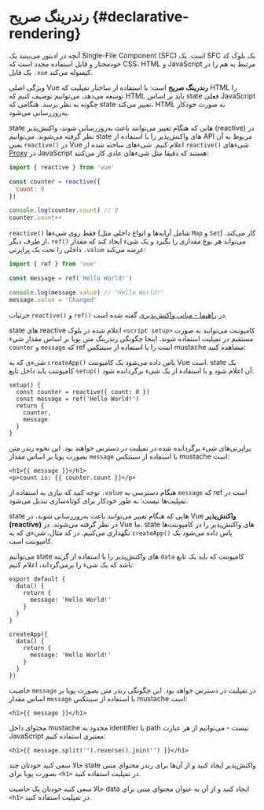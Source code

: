 # رندرینگ صریح {#declarative-rendering}

<div class="sfc">

آنچه در ادیتور می‌بینید یک Single-File Component (SFC) است. یک SFC یک بلوک کد خودمختار و قابل استفاده مجدد است که CSS، HTML و JavaScript مرتبط به هم را در یک فایل `‎.vue` کپسوله می‌کند.

</div>

ویژگی اصلی Vue **رندرینگ صریح** است: با استفاده از ساختار تمپلیت که HTML را توسعه می‌دهد، می‌توانیم توصیف کنیم که HTML باید بر اساس state فعلی JavaScript چگونه به نظر برسد. هنگامی که state تغییر می‌کند، HTML به صورت خودکار به‌روزرسانی می‌شود.

<div class="composition-api">

state هایی که هنگام تغییر می‌توانند باعث به‌روزرسانی شوند، واکنش‌پذیر (reactive) در نظر گرفته می‌شوند. می‌توانیم state های واکنش‌پذیر را با استفاده از API مربوط به آن یعنی `reactive()‎` در Vue اعلام کنیم. شیءهای ساخته شده از `reactive()‎` شیءهای [Proxy](https://developer.mozilla.org/en-US/docs/Web/JavaScript/Reference/Global_Objects/Proxy) در JavaScript هستند که دقیقا مثل شیءهای عادی کار می‌کنند:

```js
import { reactive } from 'vue'‎

const counter = reactive({‎
  count: 0
‎})‎

console.log(counter.count) // 0
counter.count++‎
```

`reactive()‎` فقط روی شیءها (شامل آرایه‌ها و انواع داخلی مثل `Map` و `Set`) کار می‌کند. از طرف دیگر، `ref()‎` می‌تواند هر نوع مقداری را بگیرد و یک شیء ایجاد کند که مقدار داخلی را تحت یک پراپرتی `‎.value` عرضه می‌کند:

```js
import { ref } from 'vue'‎

const message = ref('Hello World!')

console.log(message.value) // "Hello World!"‎
message.value = 'Changed'‎
```

جزئیات `reactive()‎` و `ref()‎` در <a target="_blank" href="/guide/essentials/reactivity-fundamentals.html">راهنما - مبانی واکنش‌پذیری</a> گفته شده است.

<div class="sfc">

state های reactive اعلام شده در بلوک `<script setup>` کامپوننت می‌توانند به صورت مستقیم در تمپلیت استفاده شوند. اینجا چگونگی رندرینگ متن پویا بر اساس مقدار شیء `counter` و `message` که ref است را با استفاده از سینتکس mustache مشاهده کنید:

</div>

<div class="html">

شیءی که به `createApp()‎` پاس داده می‌شود یک کامپوننت Vue است. state یک کامپوننت باید داخل تابع `setup()‎` آن اعلام شود و با استفاده از یک شیء برگردانده شود:

```js{2,5}
setup() {‎
  const counter = reactive({ count: 0 })
  const message = ref('Hello World!')
  return {‎
    counter,‎
    message
  ‎}‎ 
‎}‎
```

پراپرتی‌های شیء برگردانده شده در تمپلیت در دسترس خواهند بود. این نحوه رندر متن بصورت پویا بر اساس مقدار `message` با استفاده از سینتکس mustache است:

</div>

```vue-html
<h1>{{ message }}</h1>
<p>count is: {{ counter.count }}</p>
```

توجه کنید که نیازی به استفاده از `‎.value` هنگام دسترسی به `message` که ref است در تمپلیت‌ها نیست: به طور خودکار برای کوتاه‌سازی تبدیل می‌شود.

</div>

<div class="options-api">

state هایی که هنگام تغییر می‌توانند باعث به‌روزرسانی شوند، در Vue **واکنش‌پذیر (reactive)** در نظر گرفته می‌شوند. در Vue ما، state های واکنش‌پذیر را در کامپوننت‌ها نگهداری می‌‌کنیم. <span class="html">در کد مثال، شیءی که به `createApp()‎` پاس داده می‌شود یک کامپوننت است.</span>

می‌توانیم state های واکنش‌پذیر را با استفاده از گزینه `data` کامپوننت که باید یک تابع باشد که یک شیء را برمی‌گرداند، اعلام کنیم:

<div class="sfc">

```js{3-5}
export default {‎
  data() {‎ 
    return {‎   
      message: 'Hello World!'‎      
    ‎}‎    
  ‎}‎  
‎}‎
```

</div>
<div class="html">

```js{3-5}
createApp({‎
  data() {‎  
    return {‎    
      message: 'Hello World!'‎      
    ‎}‎    
  ‎}‎  
‎})‎
```

</div>

خاصیت `message` در تمپلیت در دسترس خواهد بود. این چگونگی رندر متن بصورت پویا بر اساس مقدار `message` با استفاده از سینتکس mustache است:

```vue-html
<h1>{{ message }}</h1>
```

</div>

محتوای داخل mustache محدود به identifier یا path نیست - می‌توانیم از هر عبارت JavaScript معتبری استفاده کنیم:

```vue-html
<h1>{{ message.split('').reverse().join('') }}</h1>
```

<div class="composition-api">

حالا سعی کنید خودتان چند state واکنش‌پذیر ایجاد کنید و از آن‌ها برای رندر محتوای متنی بصورت پویا برای `<h1>` در تمپلیت استفاده کنید.

</div>

<div class="options-api">

حالا سعی کنید خودتان یک خاصیت data ایجاد کنید و از آن به عنوان محتوای متنی برای `<h1>` در تمپلیت استفاده کنید.

</div>
